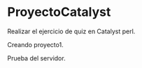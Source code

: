 # ProyectoCatalyst
  
Realizar el ejercicio de quiz en Catalyst perl. 

Creando proyecto1.  
  
Prueba del servidor.  
  
